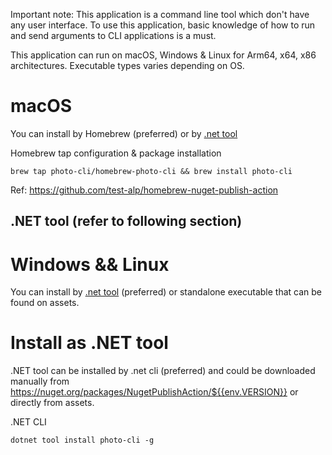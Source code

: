 Important note: This application is a command line tool which don't have any user interface. To use this application, basic knowledge of how to run and send arguments to CLI applications is a must.

This application can run on macOS, Windows & Linux for Arm64, x64, x86 architectures. Executable types varies depending on OS.

# macOS

You can install by Homebrew (preferred) or by [.net tool](#install-as-net-tool)

Homebrew tap configuration & package installation
```shell
brew tap photo-cli/homebrew-photo-cli && brew install photo-cli
```

Ref: https://github.com/test-alp/homebrew-nuget-publish-action

## .NET tool (refer to following section)

# Windows && Linux

You can install by [.net tool](#install-as-net-tool) (preferred) or standalone executable that can be found on assets.

# Install as .NET tool

.NET tool can be installed by .net cli (preferred) and could be downloaded manually from https://nuget.org/packages/NugetPublishAction/${{env.VERSION}} or directly from assets.

.NET CLI
```shell
dotnet tool install photo-cli -g
```
